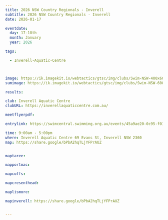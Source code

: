 ```yaml
---
title: 2026 NSW Country Regionals - Inverell 
subtitle: 2026 NSW Country Regionals - Inverell 
date: 2026-01-17

eventdate:
  day: 17-18th
  month: January
  year: 2026

tags:

  - Inverell-Aquatic-Centre



image: https://ik.imagekit.io/webtactics/gtsc/img/clubs/Swim-NSW-400x600.jpg
sumimage: https://ik.imagekit.io/webtactics/gtsc/img/clubs/Swim-NSW-600x400.jpg

results: 

club: Inverell Aquatic Centre
clubURL: https://inverellaquaticcentre.com.au/

meetflyerpdf: 

entrylink: https://swimcentral.swimming.org.au/events/45a9ae20-0c95-f011-b4cc-6045bde5c437/detail

time: 9:00am - 5:00pm
where: Inverell Aquatic Centre 69 Evans St, Inverell NSW 2360
map: https://share.google/bPbA2hqTLjYFPrAUZ


maptaree:

mapportmac:

mapcoffs:

mapcresenthead:

maplismore: 

mapinverell: https://share.google/bPbA2hqTLjYFPrAUZ


---
```




